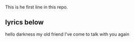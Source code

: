This is he first line in this repo.


## lyrics below

hello darkness my old friend
I've come to talk with you again
